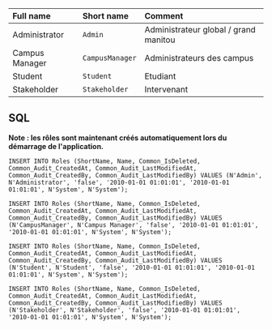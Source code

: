 | **Full name** | **Short name** | **Comment** |
|:--------------|:---------------|:------------|
| Administrator | `Admin`        | Administrateur global / grand manitou |
| Campus Manager | `CampusManager` | Administrateurs des campus |
| Student       | `Student`      | Etudiant    |
| Stakeholder   | `Stakeholder`  | Intervenant |

## SQL ##

**Note : les rôles sont maintenant créés automatiquement lors du démarrage de l'application.**

`INSERT INTO Roles (ShortName, Name, Common_IsDeleted, Common_Audit_CreatedAt, Common_Audit_LastModifiedAt, Common_Audit_CreatedBy, Common_Audit_LastModifiedBy) VALUES (N'Admin', N'Administrator', 'false', '2010-01-01 01:01:01', '2010-01-01 01:01:01', N'System', N'System');`

`INSERT INTO Roles (ShortName, Name, Common_IsDeleted, Common_Audit_CreatedAt, Common_Audit_LastModifiedAt, Common_Audit_CreatedBy, Common_Audit_LastModifiedBy) VALUES (N'CampusManager', N'Campus Manager', 'false', '2010-01-01 01:01:01', '2010-01-01 01:01:01', N'System', N'System');`

`INSERT INTO Roles (ShortName, Name, Common_IsDeleted, Common_Audit_CreatedAt, Common_Audit_LastModifiedAt, Common_Audit_CreatedBy, Common_Audit_LastModifiedBy) VALUES (N'Student', N'Student', 'false', '2010-01-01 01:01:01', '2010-01-01 01:01:01', N'System', N'System');`

`INSERT INTO Roles (ShortName, Name, Common_IsDeleted, Common_Audit_CreatedAt, Common_Audit_LastModifiedAt, Common_Audit_CreatedBy, Common_Audit_LastModifiedBy) VALUES (N'Stakeholder', N'Stakeholder', 'false', '2010-01-01 01:01:01', '2010-01-01 01:01:01', N'System', N'System');`